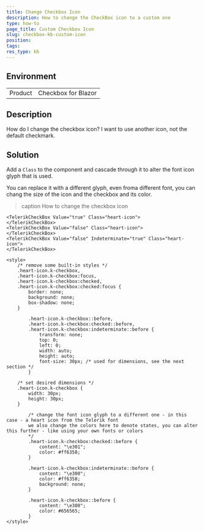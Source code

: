```yaml
---
title: Change Checkbox Icon
description: How to change the CheckBox icon to a custom one
type: how-to
page_title: Custom Checkbox Icon
slug: checkbox-kb-custom-icon
position: 
tags: 
res_type: kb
---
```


## Environment
<table>
	<tbody>
		<tr>
			<td>Product</td>
			<td>Checkbox for Blazor</td>
		</tr>
	</tbody>
</table>


## Description

How do I change the checkbox icon? I want to use another icon, not the default checkmark.

## Solution

Add a `Class` to the component and cascade through it to alter the font icon glyph that is used.

You can replace it with a different glyph, even froma different font, you can chang the size of the icon and the checkbox and its color.

>caption How to change the checkbox icon

````CSHTML
<TelerikCheckBox Value="true" Class="heart-icon">
</TelerikCheckBox>
<TelerikCheckBox Value="false" Class="heart-icon">
</TelerikCheckBox>
<TelerikCheckBox Value="false" Indeterminate="true" Class="heart-icon">
</TelerikCheckBox>

<style>
    /* remove some built-in styles */
    .heart-icon.k-checkbox,
    .heart-icon.k-checkbox:focus,
    .heart-icon.k-checkbox:checked,
    .heart-icon.k-checkbox:checked:focus {
        border: none;
        background: none;
        box-shadow: none;
    }

        .heart-icon.k-checkbox::before,
        .heart-icon.k-checkbox:checked::before,
        .heart-icon.k-checkbox:indeterminate::before {
            transform: none;
            top: 0;
            left: 0;
            width: auto;
            height: auto;
            font-size: 30px; /* used for dimensions, see the next section */
        }

    /* set desired dimensions */
    .heart-icon.k-checkbox {
        width: 30px;
        height: 30px;
    }

        /* change the font icon glyph to a different one - in this case - a heart icon from the Telerik font
        we also change the colors here to denote states, you can alter this further - like using your own fonts or colors
        */
        .heart-icon.k-checkbox:checked::before {
            content: "\e301";
            color: #ff6358;
        }

        .heart-icon.k-checkbox:indeterminate::before {
            content: "\e300";
            color: #ff6358;
            background: none;
        }

        .heart-icon.k-checkbox::before {
            content: "\e300";
            color: #656565;
        }
</style>
````

